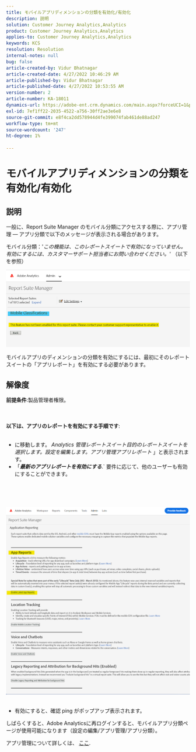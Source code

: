 ```yaml
---
title: モバイルアプリディメンションの分類を有効化/有効化
description: 説明
solution: Customer Journey Analytics,Analytics
product: Customer Journey Analytics,Analytics
applies-to: Customer Journey Analytics,Analytics
keywords: KCS
resolution: Resolution
internal-notes: null
bug: false
article-created-by: Vidur Bhatnagar
article-created-date: 4/27/2022 10:46:29 AM
article-published-by: Vidur Bhatnagar
article-published-date: 4/27/2022 10:53:55 AM
version-number: 2
article-number: KA-18011
dynamics-url: https://adobe-ent.crm.dynamics.com/main.aspx?forceUCI=1&pagetype=entityrecord&etn=knowledgearticle&id=431a6949-17c6-ec11-a7b6-0022480a10ee
exl-id: 7ef1ff22-2035-4522-a756-30ff2ae3e6e8
source-git-commit: e8f4ca2dd578944d4fe399074fab461de88ad247
workflow-type: tm+mt
source-wordcount: '247'
ht-degree: 1%

---
```


# モバイルアプリディメンションの分類を有効化/有効化

## 説明


一般に、Report Suite Manager のモバイル分類にアクセスする際に、アプリ管理 — アプリ分類で以下のメッセージが表示される場合があります。

モバイル分類：&#39;*この機能は、このレポートスイートで有効になっていません。 有効にするには、カスタマーサポート担当者にお問い合わせください。*&#39; （以下を参照）

![](assets/___461a6949-17c6-ec11-a7b6-0022480a10ee___.png)

モバイルアプリのディメンションの分類を有効にするには、最初にそのレポートスイートの「アプリレポート」を有効にする必要があります。


## 解像度

<b>前提条件</b>:製品管理者権限。<br><br> <br><br><b>以下は、アプリのレポートを有効にする手順です</b>: <br><br>
- に移動します。 *Analytics 管理レポートスイート目的のレポートスイートを選択します。設定を編集します。アプリ管理アプリレポート* 」と表示されます。
- 「<b>*最新のアプリレポートを有効にする</b>*.` 要件に応じて、他のユーザーも有効にすることができます。

<br><br> <br><br>![](assets/0ae3ca9c-b68f-ec11-b400-00224804a35d.png)
 
- 有効にすると、確認 ping がポップアップ表示されます。


しばらくすると、Adobe Analyticsに再ログインすると、モバイルアプリ分類ページが使用可能になります（設定の編集/アプリ管理/アプリ分類）。

アプリ管理について詳しくは、 [ここ](https://nam04.safelinks.protection.outlook.com/?url=https%3A%2F%2Fexperienceleague.adobe.com%2Fdocs%2Fanalytics%2Fadmin%2Fadmin-tools%2Fmobile-management.html%3Flang%3Den&amp;amp;data=04%7C01%7Cnilotpalb%40adobe.com%7C3c1d5032d121424be46208d9f1d8905c%7Cfa7b1b5a7b34438794aed2c178decee1%7C0%7C0%7C637806734700482559%7CUnknown%7CTWFpbGZsb3d8eyJWIjoiMC4wLjAwMDAiLCJQIjoiV2luMzIiLCJBTiI6Ik1haWwiLCJXVCI6Mn0%3D%7C3000&amp;amp;sdata=uxWerDD%2FHHZVSk%2B6eY0p2czXyW3BtXq75lRarjebwak%3D&amp;amp;reserved=0 "クリックしてリンク先を表示：https://experienceleague.adobe.com/docs/analytics/admin/admin-tools/mobile-management.html?lang=en").
